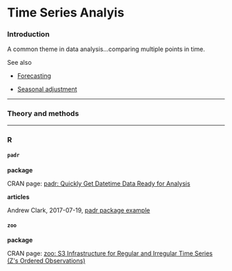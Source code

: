 # Time Series Analyis

### Introduction

A common theme in data analysis...comparing multiple points in time.

See also

* [Forecasting](Forecasting.md)

* [Seasonal adjustment](SeasonalAdjustment.md)

---
### Theory and methods


---
### R

#### `padr`

**package**

CRAN page: [padr: Quickly Get Datetime Data Ready for Analysis](https://cran.r-project.org/web/packages/padr/index.html)

**articles**

Andrew Clark, 2017-07-19, [padr package example](https://www.mytinyshinys.com/2017/07/19/user2017-padr/)


#### `zoo`

**package**

CRAN page: [zoo: S3 Infrastructure for Regular and Irregular Time Series (Z's Ordered Observations)](https://cran.r-project.org/web/packages/zoo/index.html)


